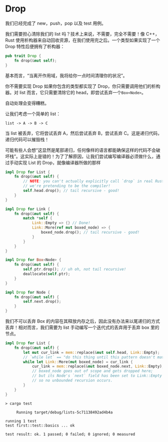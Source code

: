 # Drop

我们已经完成了 new，push，pop 以及 test 用例。

我们需要担心清除我们的 list 吗？技术上来说，不需要，完全不需要！像 C++，Rust 使用析构器来自动回收资源，在我们使用完之后。一个类型如果实现了一个 Drop 特性后便拥有了析构器：

```rust
pub trait Drop {
    fn drop(&mut self);
}
```

基本而言，“当离开作用域，我将给你一点时间清理你的状况”。

你不需要实现 Drop 如果你包含的类型都实现了 Drop，你只需要调用他们的析构器。对 list 而言，它只需要清除它的 head，即尝试丢弃一个`Box<Node>`。

自动处理会变得糟糕。

让我们考虑一个简单的 list：

```null
list -> A -> B -> C
```

当 list 被丢弃，它将尝试丢弃 A，然后尝试丢弃 B，尝试丢弃 C。这是递归代码，递归代码可以摧毁栈！

可能有些人会想“这显然是尾部递归，任何像样的语言都能确保这样的代码不会破坏栈”。这实际上是错的！为了了解原因，让我们尝试编写编译器必须做什么，通过手动实现 List 的 Drop，就像编译器所做的那样

```rust
impl Drop for List {
    fn drop(&mut self) {
        // NOTE: you can't actually explicitly call `drop` in real Rust code;
        // we're pretending to be the compiler!
        self.head.drop(); // tail recursive - good!
    }
}

impl Drop for Link {
    fn drop(&mut self) {
        match *self {
            Link::Empty => {} // Done!
            Link::More(ref mut boxed_node) => {
                boxed_node.drop(); // tail recursive - good!
            }
        }
    }
}

impl Drop for Box<Node> {
    fn drop(&mut self) {
        self.ptr.drop(); // uh oh, not tail recursive!
        deallocate(self.ptr);
    }
}

impl Drop for Node {
    fn drop(&mut self) {
        self.next.drop();
    }
}
```

我们不可以丢弃 Box 的内容在其释放内存之后，因此没有办法来以尾递归的方式丢弃！相对而言，我们需要为 list 手动编写一个迭代式的丢弃用于丢弃 box 里的节点。

```rust
impl Drop for List {
    fn drop(&mut self) {
        let mut cur_link = mem::replace(&mut self.head, Link::Empty);
        // `while let` == "do this thing until this pattern doesn't match"
        while let Link::More(mut boxed_node) = cur_link {
            cur_link = mem::replace(&mut boxed_node.next, Link::Empty);
            // boxed_node goes out of scope and gets dropped here;
            // but its Node's `next` field has been set to Link::Empty
            // so no unbounded recursion occurs.
        }
    }
}
```

```null
> cargo test

     Running target/debug/lists-5c71138492ad4b4a

running 1 test
test first::test::basics ... ok

test result: ok. 1 passed; 0 failed; 0 ignored; 0 measured
```

